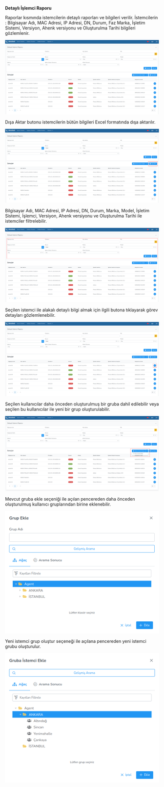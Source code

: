 **Detaylı İşlemci Raporu**

Raporlar kısmında istemcilerin detaylı raporları ve bilgileri verilir. İstemcilerin : 
Bilgisayar Adı,	MAC Adresi, IP Adresi, DN, Durum, Faz	Marka, İşletim Sistemi,	Versiyon, Ahenk versiyonu
ve Oluşturulma Tarihi bilgileri gözlemlenir.

![Dosya Paylaşımı](../images/detailedAgentReport/report.png)

Dışa Aktar butonu  istemcilerin bütün bilgileri Excel formatında dışa aktarılır.

![Dosya Paylaşımı](../images/detailedAgentReport/exportReports.png)

Bilgisayar Adı,	MAC Adresi, IP Adresi, DN, Durum, Marka, Model, İşletim Sistemi, İşlemci, Versiyon, 
Ahenk versiyonu ve Oluşturulma Tarihi ile istemciler filtrelebilir.

![Dosya Paylaşımı](../images/detailedAgentReport/filterReports.png)

Seçilen istemci ile alakalı detaylı bilgi almak için ilgili butona tıklayarak görev detayları gözlemlenebilir.

![Dosya Paylaşımı](../images/detailedAgentReport/reportDetail.png)

Seçilen kullanıcılar daha önceden oluşturulmuş bir gruba dahil edilebilir veya seçilen bu kullanıcılar 
ile yeni bir grup oluşturulabilir.

![Dosya Paylaşımı](../images/detailedAgentReport/reportGroup.png)

Mevcut gruba ekle seçeniği ile açılan pencereden daha önceden oluşturulmuş kullanıcı gruplarından 
birine eklenebilir.

![Dosya Paylaşımı](../images/detailedAgentReport/newGroup.png)

Yeni istemci grup oluştur seçeneği ile açılana pencereden yeni istemci grubu oluşturulur.

![Dosya Paylaşımı](../images/detailedAgentReport/existingGroup.png)
